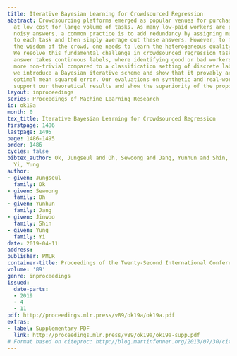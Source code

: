```yaml
---
title: Iterative Bayesian Learning for Crowdsourced Regression
abstract: Crowdsourcing platforms emerged as popular venues for purchasing human intelligence
  at low cost for large volume of tasks. As many low-paid workers are prone to give
  noisy answers, a common practice is to add redundancy by assigning multiple workers
  to each task and then simply average out these answers. However, to fully harness
  the wisdom of the crowd, one needs to learn the heterogeneous quality of each worker.
  We resolve this fundamental challenge in crowdsourced regression tasks, i.e., the
  answer takes continuous labels, where identifying good or bad workers becomes much
  more non-trivial compared to a classification setting of discrete labels. In particular,
  we introduce a Bayesian iterative scheme and show that it provably achieves the
  optimal mean squared error. Our evaluations on synthetic and real-world datasets
  support our theoretical results and show the superiority of the proposed scheme.
layout: inproceedings
series: Proceedings of Machine Learning Research
id: ok19a
month: 0
tex_title: Iterative Bayesian Learning for Crowdsourced Regression
firstpage: 1486
lastpage: 1495
page: 1486-1495
order: 1486
cycles: false
bibtex_author: Ok, Jungseul and Oh, Sewoong and Jang, Yunhun and Shin, Jinwoo and
  Yi, Yung
author:
- given: Jungseul
  family: Ok
- given: Sewoong
  family: Oh
- given: Yunhun
  family: Jang
- given: Jinwoo
  family: Shin
- given: Yung
  family: Yi
date: 2019-04-11
address: 
publisher: PMLR
container-title: Proceedings of the Twenty-Second International Conference on Artificial Intelligence and Statistics
volume: '89'
genre: inproceedings
issued:
  date-parts:
  - 2019
  - 4
  - 11
pdf: http://proceedings.mlr.press/v89/ok19a/ok19a.pdf
extras:
- label: Supplementary PDF
  link: http://proceedings.mlr.press/v89/ok19a/ok19a-supp.pdf
# Format based on citeproc: http://blog.martinfenner.org/2013/07/30/citeproc-yaml-for-bibliographies/
---
```

